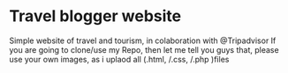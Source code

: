 # Travel blogger website
 Simple website of travel and tourism, in colaboration with @Tripadvisor
 If you are going to clone/use my Repo, then let me tell you guys that, please use your own images, as i uplaod all (.html, /.css, /.php )files 
